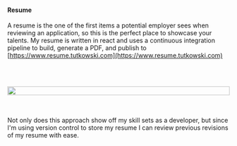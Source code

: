 #### Resume
A resume is the one of the first items a potential employer sees when reviewing an application, so this is the perfect place to showcase your talents. My resume is written in react and uses a continuous integration pipeline to build, generate a PDF, and publish to [https://www.resume.tutkowski.com](https://www.resume.tutkowski.com)

<br><br>
<div style="display: flex; justify-content: center;">
  <!-- note: Image is editable in draw.io -->
  <img src="/projects/resume/resume-build-process.png" style="width: 100%; max-width: 800px;" />
</div>
<br><br>

Not only does this approach show off my skill sets as a developer, but since I'm using version control to store my resume I can review previous revisions of my resume with ease. 